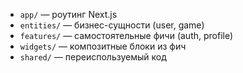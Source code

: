 -   `app/` — роутинг Next.js
-   `entities/` — бизнес-сущности (user, game)
-   `features/` — самостоятельные фичи (auth, profile)
-   `widgets/` — композитные блоки из фич
-   `shared/` — переиспользуемый код
